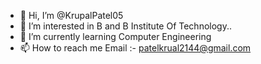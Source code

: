 - 👋 Hi, I’m @KrupalPatel05
- 👀 I’m interested in B and B Institute Of Technology..
- 🌱 I’m currently learning Computer Engineering
- 📫 How to reach me Email :- patelkrual2144@gmail.com

<!---
KrupalPatel05/KrupalPatel05 is a ✨ special ✨ repository because its `README.md` (this file) appears on your GitHub profile.
You can click the Preview link to take a look at your changes.
--->
